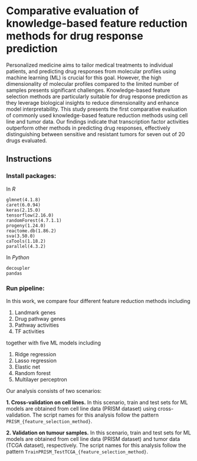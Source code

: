 # Comparative evaluation of knowledge-based feature reduction methods for drug response prediction

Personalized medicine aims to tailor medical treatments to individual patients, and predicting drug responses from molecular profiles using machine learning (ML) is crucial for this goal. However, the high dimensionality of molecular profiles compared to the limited number of samples presents significant challenges. Knowledge-based feature selection methods are particularly suitable for drug response prediction as they leverage biological insights to reduce dimensionality and enhance model interpretability. This study presents the first comparative evaluation of commonly used knowledge-based feature reduction methods using cell line and tumor data. Our findings indicate that transcription factor activities outperform other methods in predicting drug responses, effectively distinguishing between sensitive and resistant tumors for seven out of 20 drugs evaluated.


## Instructions

### Install packages:

In *R*
```
glmnet(4.1.8)
caret(6.0.94)
keras(2.15.0)
tensorflow(2.16.0)
randomForest(4.7.1.1)
progeny(1.24.0)
reactome.db(1.86.2)
sva(3.50.0)
caTools(1.18.2)
parallel(4.3.2)

```
In *Python*

```
decoupler
pandas

```

### Run pipeline:

In this work, we compare four different feature reduction methods including

1. Landmark genes
2. Drug pathway genes
3. Pathway activities
4. TF activities

together with five ML models including

1. Ridge regression
2. Lasso regression
3. Elastic net
4. Random forest
5. Multilayer perceptron

Our analysis consists of two scenarios:

**1. Cross-validation on cell lines.** In this scenario, train and test sets for ML models are obtained from cell line data (PRISM dataset) using cross-validation. The script names for this analysis follow the pattern ```PRISM_{feature_selection_method}```.

**2. Validation on tumour samples.** In this scenario, train and test sets for ML models are obtained from cell line data (PRISM dataset) and tumor data (TCGA dataset), respectively. The script names for this analysis follow the pattern ```TrainPRISM_TestTCGA_{feature_selection_method}```.





